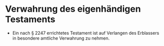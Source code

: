# Verwahrung des eigenhändigen Testaments

- Ein nach § 2247 errichtetes Testament ist auf Verlangen des Erblassers in besondere amtliche Verwahrung zu nehmen.

